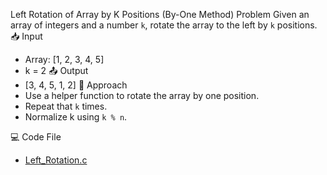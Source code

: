 Left Rotation of Array by K Positions (By-One Method)
 Problem
Given an array of integers and a number `k`, rotate the array to the left by `k` positions.
📥 Input
- Array: [1, 2, 3, 4, 5]
- k = 2
📤 Output
- [3, 4, 5, 1, 2]
 🧠 Approach
- Use a helper function to rotate the array by one position.
- Repeat that `k` times.
- Normalize k using `k % n`.

 💻 Code File
- [Left_Rotation.c](./Left_Rotation.c)
